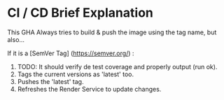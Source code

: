 # CI / CD Brief Explanation

This GHA Always tries to build & push the image using the tag name, but also...

If it is a [SemVer Tag] (https://semver.org/) :
1. TODO: It should verify de test coverage and properly output (run ok).
2. Tags the current versions as 'latest' too.
3. Pushes the 'latest' tag.
4. Refreshes the Render Service to update changes. 
